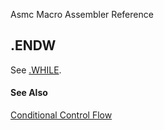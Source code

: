 Asmc Macro Assembler Reference

## .ENDW

See [.WHILE](dot-while.md).

#### See Also

[Conditional Control Flow](conditional-control-flow.md)

